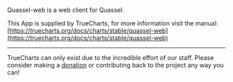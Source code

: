 Quassel-web is a web client for Quassel.

This App is supplied by TrueCharts, for more information visit the manual: [https://truecharts.org/docs/charts/stable/quassel-web](https://truecharts.org/docs/charts/stable/quassel-web)

---

TrueCharts can only exist due to the incredible effort of our staff.
Please consider making a [donation](https://truecharts.org/docs/about/sponsor) or contributing back to the project any way you can!
